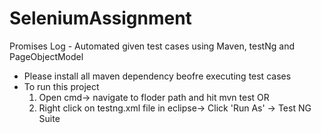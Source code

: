 # SeleniumAssignment
Promises Log - Automated given test cases using Maven, testNg and PageObjectModel

- Please install all maven dependency beofre executing test cases
- To run this project
    1. Open cmd-> navigate to floder path and hit mvn test OR
    2. Right click on testng.xml file in eclipse-> Click 'Run As' -> Test NG Suite
